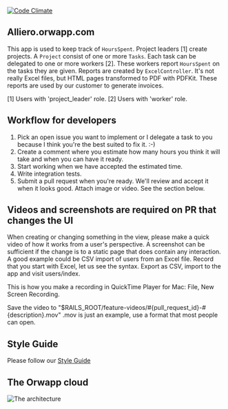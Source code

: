 [![Code Climate](https://codeclimate.com/repos/5480807a69568040da000005/badges/e983a328555515b381da/gpa.svg)](https://codeclimate.com/repos/5480807a69568040da000005/feed)
## Alliero.orwapp.com

This app is used to keep track of `HoursSpent`.
Project leaders [1] create projects. A `Project` consist of one or more `Tasks`.
Each task can be delegated to one or more workers [2]. These workers report `HoursSpent` on the tasks they are given.
Reports are created by `ExcelController`. It's not really Excel files, but HTML pages transformed to PDF with PDFKit.
These reports are used by our customer to generate invoices.

[1] Users with 'project_leader' role.
[2] Users with 'worker' role.

## Workflow for developers

  1. Pick an open issue you want to implement or I delegate a task to you because I think you're the best suited to fix it. :-)
  2. Create a comment where you estimate how many hours you think it will take and when you can have it ready.
  3. Start working when we have accepted the estimated time.
  4. Write integration tests.
  5. Submit a pull request when you're ready. We'll review and accept it when it looks good.
     Attach image or video. See the section below.

## Videos and screenshots are required on PR that changes the UI
When creating or changing something in the view, please make a quick video of 
how it works from a user's perspective. A screenshot can be sufficient if the change is to a static page that does contain any interaction.
A good example could be CSV import of users from an Excel file. Record that you start with Excel, let us see the syntax. Export as CSV, import to the app and visit users/index.

This is how you make a recording in QuickTime Player for Mac:
File, New Screen Recording.

Save the video to "$RAILS_ROOT/feature-videos/#{pull_request_id}-#{description}.mov"
.mov is just an example, use a format that most people can open.



## Style Guide
Please follow our [Style Guide](https://github.com/stabenfeldt/alliero-orwapp/wiki/Style-guide)

## The Orwapp cloud

![The architecture](http://www.gliffy.com/go/publish/image/6487189/L.png)


